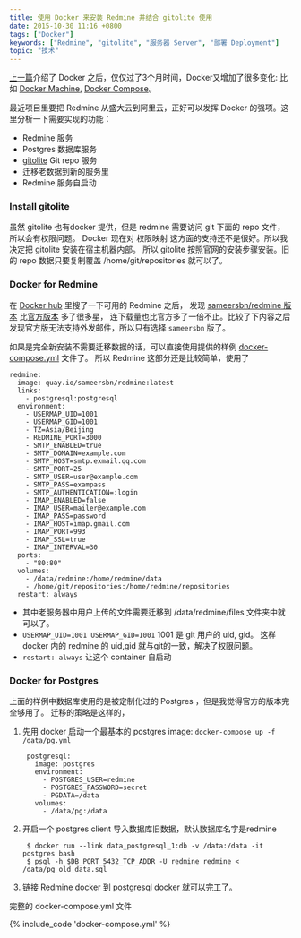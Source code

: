 ```yaml
---
title: 使用 Docker 来安装 Redmine 并结合 gitolite 使用
date: 2015-10-30 11:16 +0800
tags: ["Docker"]
keywords: ["Redmine", "gitolite", "服务器 Server", "部署 Deployment"]
topic: "技术"
---
```


[上一篇](/2015/07/02/与-docker-一起使用-rails/)介绍了 Docker 之后，仅仅过了3个月时间，Docker又增加了很多变化:
比如 [Docker Machine](https://docs.docker.com/machine/install-machine/), [Docker Compose](https://docs.docker.com/compose/install/)。

最近项目里要把 Redmine 从盛大云到阿里云，正好可以发挥 Docker 的强项。这里分析一下需要实现的功能：

- Redmine 服务
- Postgres 数据库服务
- [gitolite](https://github.com/sitaramc/gitolite) Git repo 服务
- 迁移老数据到新的服务里
- Redmine 服务自启动

<!-- more -->

### Install gitolite

虽然 gitolite 也有docker 提供，但是 redmine 需要访问 git 下面的 repo 文件，所以会有权限问题。
Docker 现在对 权限映射 这方面的支持还不是很好。所以我决定把 gitolite 安装在宿主机器内部。
所以 gitolite 按照官网的安装步骤安装。旧的 repo 数据只要复制覆盖 /home/git/repositories 就可以了。

### Docker for Redmine

在 [Docker hub](https://hub.docker.com) 里搜了一下可用的 Redmine 之后，
发现 [sameersbn/redmine 版本](https://hub.docker.com/r/sameersbn/redmine/) 比[官方版本](https://hub.docker.com/_/redmine/) 多了很多星，
连下载量也比官方多了一倍不止。比较了下内容之后发现官方版无法支持外发邮件，所以只有选择 `sameersbn` 版了。

如果是完全新安装不需要迁移数据的话，可以直接使用提供的样例 [docker-compose.yml](https://raw.githubusercontent.com/sameersbn/docker-redmine/master/docker-compose.yml) 文件了。
所以 Redmine 这部分还是比较简单，使用了

```
redmine:
  image: quay.io/sameersbn/redmine:latest
  links:
    - postgresql:postgresql
  environment:
    - USERMAP_UID=1001
    - USERMAP_GID=1001
    - TZ=Asia/Beijing
    - REDMINE_PORT=3000
    - SMTP_ENABLED=true
    - SMTP_DOMAIN=example.com
    - SMTP_HOST=smtp.exmail.qq.com
    - SMTP_PORT=25
    - SMTP_USER=user@example.com
    - SMTP_PASS=exampass
    - SMTP_AUTHENTICATION=:login
    - IMAP_ENABLED=false
    - IMAP_USER=mailer@example.com
    - IMAP_PASS=password
    - IMAP_HOST=imap.gmail.com
    - IMAP_PORT=993
    - IMAP_SSL=true
    - IMAP_INTERVAL=30
  ports:
    - "80:80"
  volumes:
    - /data/redmine:/home/redmine/data
    - /home/git/repositories:/home/redmine/repositories
  restart: always
```

- 其中老服务器中用户上传的文件需要迁移到 /data/redmine/files 文件夹中就可以了。
- `USERMAP_UID=1001 USERMAP_GID=1001` 1001 是 git 用户的 uid, gid。
这样 docker 内的 redmine 的 uid,gid 就与git的一致，解决了权限问题。
- `restart: always` 让这个 container 自启动

### Docker for Postgres

上面的样例中数据库使用的是被定制化过的 Postgres ，但是我觉得官方的版本完全够用了。
迁移的策略是这样的，

1. 先用 docker 启动一个最基本的 postgres image: `docker-compose up -f /data/pg.yml`

        postgresql:
          image: postgres
          environment:
            - POSTGRES_USER=redmine
            - POSTGRES_PASSWORD=secret
            - PGDATA=/data
          volumes:
            - /data/pg:/data

2. 开启一个 postgres client 导入数据库旧数据，默认数据库名字是redmine

        $ docker run --link data_postgresql_1:db -v /data:/data -it postgres bash
        $ psql -h $DB_PORT_5432_TCP_ADDR -U redmine redmine < /data/pg_old_data.sql

3. 链接 Redmine docker 到 postgresql docker 就可以完工了。

完整的 docker-compose.yml 文件

{% include_code 'docker-compose.yml' %}
